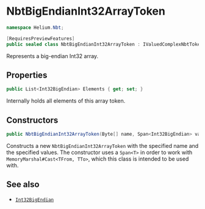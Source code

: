 # NbtBigEndianInt32ArrayToken

~~~cs
namespace Helium.Nbt;

[RequiresPreviewFeatures]
public sealed class NbtBigEndianInt32ArrayToken : IValuedComplexNbtToken<Int32BigEndian>, IList<Int32BigEndian>
~~~

Represents a big-endian Int32 array. 

## Properties

~~~cs
public List<Int32BigEndian> Elements { get; set; }
~~~

Internally holds all elements of this array token.

## Constructors

~~~cs
public NbtBigEndianInt32ArrayToken(Byte[] name, Span<Int32BigEndian> values)
~~~

Constructs a new `NbtBigEndianInt32ArrayToken` with the specified name and the specified values. The constructor uses a `Span<T>` in order to work with `MemoryMarshal#Cast<TFrom, TTo>`, which this class is intended to be used with.

## See also

- [`Int32BigEndian`](./int32bigendian)